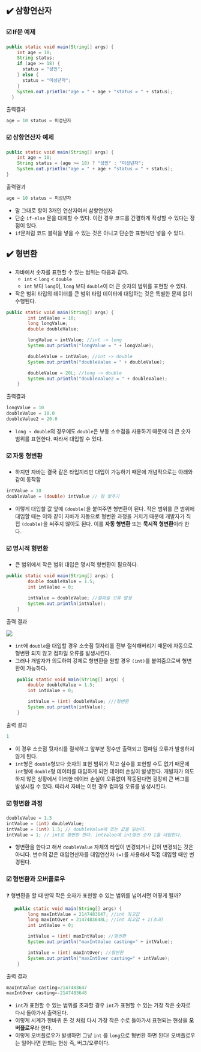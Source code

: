 ## ✔️ 삼항연산자

### ☑️ If문 예제

```java
public static void main(String[] args) {
    int age = 10;
    String status;
    if (age >= 18) {
      status = "성인";
    } else {
      status = "미성년자";
    }
    System.out.println("age = " + age + "status = " + status);
  }
```

출력결과

```java
age = 10 status = 미성년자
```

### ☑️ 삼항연산자 예제

```java
public static void main(String[] args) {
	int age = 10;
	String status = (age >= 18) ? "성인" : "미성년자";
	System.out.println("age = " + age + "status = " + status);
}
```

출력결과

```java
age = 10 status = 미성년자
```

- 말 그대로 항이 3개인 연산자여서 삼항연산자
- 단순 `if-else` 문을 대체할 수 있다. 이런 경우 코드를 간결하게 작성할 수 있다는 장점이 있다.
- `if`문처럼 코드 블럭을 넣을 수 있는 것은 아니고 단순한 표현식만 넣을 수 있다.

## ✔️ 형변환

- 자바에서 숫자를 표현할 수 있는 범위는 다음과 같다.
  - `int` < `long` < `double`
  - `int` 보다 `long`이, `long` 보다 `double`이 더 큰 숫자의 범위를 표현할 수 있다.
- 작은 범위 타입의 데이터를 큰 범위 타입 데이터에 대입하는 것은 특별한 문제 없이 수행된다.

```java
public static void main(String[] args) {
        int intValue = 10;
        long longValue;
        double doubleValue;

        longValue = intValue; //int -> long
        System.out.println("longValue = " + longValue);

        doubleValue = intValue; //int -> double
        System.out.println("doubleValue = " + doubleValue);

        doubleValue = 20L; //long -> double
        System.out.println("doubleValue2 = " + doubleValue);
    }
```

출력결과

```java
longValue = 10
doubleValue = 10.0
doubleValue2 = 20.0
```

- `long → double`의 경우에도 `double`은 부동 소수점을 사용하기 때문에 더 큰 숫자 범위를 표현한다. 따라서 대입할 수 있다.

### ☑️ 자동 형변환

- 하지만 자바는 결국 같은 타입끼리만 대입이 가능하기 때문에 개념적으로는 아래와 같이 동작함

```java
intValue = 10
doubleValue = (double) intValue // 형 맞추기
```

- 이렇게 대입할 값 앞에 `(double)`을 붙여주면 형변환이 된다. 작은 범위를 큰 범위에 대입할 때는 이와 같이 자바가 자동으로 형변환 과정을 거치기 때문에 개발자가 직접 `(double)`을 써주지 않아도 된다. 이를 **자동 형변환** 또는 **묵시적 형변환**이라 한다.

### ☑️ 명시적 형변환

- 큰 범위에서 작은 범위 대입은 명시적 형변환이 필요하다.

```java
public static void main(String[] args) {
        double doubleValue = 1.5;
        int intValue = 0;

        intValue = doubleValue; //컴파일 오류 발생
        System.out.println(intValue);
    }
```

출력 결과

![](https://velog.velcdn.com/images/elma98/post/c223a92f-b2db-42f0-a469-7e469622f89d/image.png)

- `int`에 `double`을 대입할 경우 소숫점 뒷자리를 전부 절삭해버리기 때문에 자동으로 형변환 되지 않고 컴파일 오류를 발생시킨다.
- 그러나 개발자가 의도하여 강제로 형변환을 원할 경우 `(int)`를 붙여줌으로써 형변환이 가능하다.

```java
    public static void main(String[] args) {
        double doubleValue = 1.5;
        int intValue = 0;

        intValue = (int) doubleValue; ///형변환
        System.out.println(intValue);
    }
```

출력 결과

```java
1
```

- 이 경우 소숫점 뒷자리를 절삭하고 앞부분 정수만 출력되고 컴파일 오류가 발생하지 않게 된다.
- `int`형은 `double`형보다 숫자의 표현 범위가 작고 실수를 표현할 수도 없기 때문에 `int`형에 `double`형 데이터를 대입하게 되면 데이터 손실이 발생한다. 개발자가 의도하지 않은 상황에서 이러한 데이터 손실이 오류없이 작동된다면 굉장히 큰 버그를 발생시킬 수 있다. 따라서 자바는 이런 경우 컴파일 오류를 발생시킨다.

### ☑️ 형변환 과정

```java
doubleValue = 1.5
intValue = (int) doubleValue;
intValue = (int) 1.5; // doubleValue에 있는 값을 읽는다.
intValue = 1; // int로 형변환 한다. intValue에 int형인 숫자 1을 대입한다.
```

- 형변환을 한다고 해서 `doubleValue` 자체의 타입이 변경되거나 값이 변경되는 것은 아니다. 변수의 값은 대입연산자를 대입연산자 `(=)`를 사용해서 직접 대입할 때만 변경된다.

### ☑️ 형변환과 오버플로우

<aside>
❓ 형변환을 할 때 만약 작은 숫자가 표현할 수 있는 범위를 넘어서면 어떻게 될까?
</aside>

```java
   public static void main(String[] args) {
        long maxIntValue = 2147483647; //int 최고값
        long maxIntOver = 2147483648L; //int 최고값 + 1(초과)
        int intValue = 0;

        intValue = (int) maxIntValue; //형변환
        System.out.println("maxIntValue casting=" + intValue);

        intValue = (int) maxIntOver; //형변환
        System.out.println("maxIntOver casting=" + intValue);
    }
```

출력 결과

```java
maxIntValue casting=2147483647
maxIntOver casting=-2147483648
```

- `int`가 표현할 수 있는 범위를 초과할 경우 `int`가 표현할 수 있는 가장 작은 숫자로 다시 돌아가서 출력된다.
- 이렇게 시계가 한바퀴 돈 것 처럼 다시 가장 작은 수로 돌아가서 표현되는 현상을 **오버플로우**라 한다.
- 이렇게 오버플로우가 발생하면 그냥 `int` 를 `long`으로 형변환 하면 된다! 오버플로우는 일어나면 안되는 현상 즉, 버그/오류이다.
